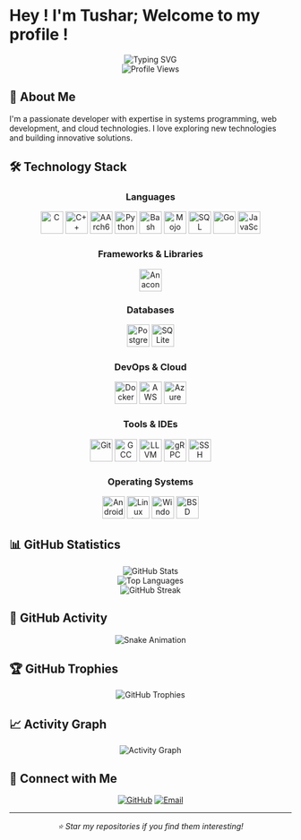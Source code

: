 # Hey ! I'm Tushar; Welcome to my profile !

<div align="center">
  <img src="https://readme-typing-svg.herokuapp.com?font=Fira+Code&size=30&duration=3000&pause=1000&color=00D4FF&center=true&vCenter=true&width=600&lines=Hey+!+I'm+Tushar;Welcome+to+my+profile+!" alt="Typing SVG" />
</div>

<div align="center">
  <img src="https://komarev.com/ghpvc/?username=T-H-E-Dark-NeX&color=blue&style=flat-square&label=Profile+Views" alt="Profile Views" />
</div>

## 🚀 About Me

I'm a passionate developer with expertise in systems programming, web development, and cloud technologies. I love exploring new technologies and building innovative solutions.

## 🛠️ Technology Stack

<div align="center">

### Languages
<img src="https://cdn.jsdelivr.net/gh/devicons/devicon/icons/c/c-original.svg" alt="C" width="40" height="40"/>
<img src="https://cdn.jsdelivr.net/gh/devicons/devicon/icons/cplusplus/cplusplus-original.svg" alt="C++" width="40" height="40"/>
<img src="https://upload.wikimedia.org/wikipedia/commons/7/7a/Arm_logo_blue_rgb.svg" alt="AArch64 Assembly" width="40" height="40"/>
<img src="https://cdn.jsdelivr.net/gh/devicons/devicon/icons/python/python-original.svg" alt="Python" width="40" height="40"/>
<img src="https://cdn.jsdelivr.net/gh/devicons/devicon/icons/bash/bash-original.svg" alt="Bash" width="40" height="40"/>
<img src="https://cdn.jsdelivr.net/gh/devicons/devicon/icons/firebase/firebase-plain.svg" alt="Mojo" width="40" height="40"/>
<img src="https://upload.wikimedia.org/wikipedia/commons/f/fa/Microsoft_Azure_SQL_Database_logo.svg" alt="SQL" width="40" height="40"/>
<img src="https://cdn.jsdelivr.net/gh/devicons/devicon/icons/go/go-original.svg" alt="Go" width="40" height="40"/>
<img src="https://cdn.jsdelivr.net/gh/devicons/devicon/icons/javascript/javascript-original.svg" alt="JavaScript" width="40" height="40"/>

### Frameworks & Libraries
<img src="https://cdn.jsdelivr.net/gh/devicons/devicon/icons/anaconda/anaconda-original.svg" alt="Anaconda" width="40" height="40"/>

### Databases
<img src="https://cdn.jsdelivr.net/gh/devicons/devicon/icons/postgresql/postgresql-original.svg" alt="PostgreSQL" width="40" height="40"/>
<img src="https://cdn.jsdelivr.net/gh/devicons/devicon/icons/sqlite/sqlite-original.svg" alt="SQLite" width="40" height="40"/>

### DevOps & Cloud
<img src="https://cdn.jsdelivr.net/gh/devicons/devicon/icons/docker/docker-original.svg" alt="Docker" width="40" height="40"/>
<img src="https://cdn.jsdelivr.net/gh/devicons/devicon/icons/amazonwebservices/amazonwebservices-original.svg" alt="AWS" width="40" height="40"/>
<img src="https://cdn.jsdelivr.net/gh/devicons/devicon/icons/azure/azure-original.svg" alt="Azure DevOps" width="40" height="40"/>

### Tools & IDEs
<img src="https://cdn.jsdelivr.net/gh/devicons/devicon/icons/git/git-original.svg" alt="Git" width="40" height="40"/>
<img src="https://cdn.jsdelivr.net/gh/devicons/devicon/icons/gcc/gcc-original.svg" alt="GCC" width="40" height="40"/>
<img src="https://upload.wikimedia.org/wikipedia/commons/2/2d/LLVM_logo.svg" alt="LLVM" width="40" height="40"/>
<img src="https://upload.wikimedia.org/wikipedia/commons/2/25/WebRTC_Logo.svg" alt="gRPC" width="40" height="40"/>
<img src="https://cdn.jsdelivr.net/gh/devicons/devicon/icons/ssh/ssh-original.svg" alt="SSH" width="40" height="40"/>

### Operating Systems
<img src="https://cdn.jsdelivr.net/gh/devicons/devicon/icons/android/android-original.svg" alt="Android" width="40" height="40"/>
<img src="https://cdn.jsdelivr.net/gh/devicons/devicon/icons/linux/linux-original.svg" alt="Linux (Arch)" width="40" height="40"/>
<img src="https://cdn.jsdelivr.net/gh/devicons/devicon/icons/windows11/windows11-original.svg" alt="Windows 11" width="40" height="40"/>
<img src="https://cdn.jsdelivr.net/gh/devicons/devicon/icons/unix/unix-original.svg" alt="BSD" width="40" height="40"/>

</div>

## 📊 GitHub Statistics

<div align="center">
  <img src="https://github-readme-stats.vercel.app/api?username=T-H-E-Dark-NeX&show_icons=true&theme=radical&hide_border=true&count_private=true&include_all_commits=true&hide_rank=true" alt="GitHub Stats" />
</div>

<div align="center">
  <img src="https://github-readme-stats.vercel.app/api/top-langs/?username=T-H-E-Dark-NeX&layout=compact&theme=radical&hide_border=true" alt="Top Languages" />
</div>

<div align="center">
  <img src="https://github-readme-streak-stats.herokuapp.com/?user=T-H-E-Dark-NeX&theme=radical&hide_border=true" alt="GitHub Streak" />
</div>

## 🐍 GitHub Activity

<div align="center">
  <img src="https://raw.githubusercontent.com/T-H-E-Dark-NeX/T-H-E-Dark-NeX/output/github-contribution-grid-snake.svg" alt="Snake Animation" />
</div>

## 🏆 GitHub Trophies

<div align="center">
  <img src="https://github-profile-trophy.vercel.app/?username=T-H-E-Dark-NeX&theme=radical&no-frame=true&no-bg=true&margin-w=4" alt="GitHub Trophies" />
</div>

## 📈 Activity Graph

<div align="center">
  <img src="https://github-readme-activity-graph.vercel.app/graph?username=T-H-E-Dark-NeX&bg_color=0d1117&color=00d4ff&line=00d4ff&point=ffffff&area=true&hide_border=true" alt="Activity Graph" />
</div>

## 🤝 Connect with Me

<div align="center">
  
[![GitHub](https://img.shields.io/badge/GitHub-100000?style=for-the-badge&logo=github&logoColor=white)](https://github.com/T-H-E-Dark-NeX)
[![Email](https://img.shields.io/badge/Email-D14836?style=for-the-badge&logo=gmail&logoColor=white)](mailto:tushar@T-H-E-Dark-NeX.dev)

</div>

---

<div align="center">
  <i>⭐ Star my repositories if you find them interesting!</i>
</div>
